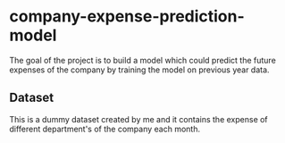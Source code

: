 # company-expense-prediction-model
The goal of the project is to build a model which could predict the future expenses of the company by training the model on previous year data.

## Dataset
This is a dummy dataset created by me and it contains the expense of different department's of the company each month. 
